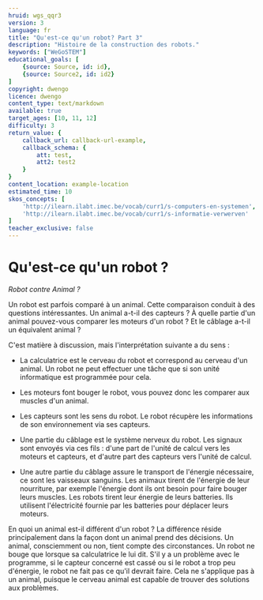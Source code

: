 ```yaml
---
hruid: wgs_qqr3
version: 3
language: fr
title: "Qu'est-ce qu'un robot? Part 3"
description: "Histoire de la construction des robots."
keywords: ["WeGoSTEM"]
educational_goals: [
    {source: Source, id: id}, 
    {source: Source2, id: id2}
]
copyright: dwengo
licence: dwengo
content_type: text/markdown
available: true
target_ages: [10, 11, 12]
difficulty: 3
return_value: {
    callback_url: callback-url-example,
    callback_schema: {
        att: test,
        att2: test2
    }
}
content_location: example-location
estimated_time: 10
skos_concepts: [
    'http://ilearn.ilabt.imec.be/vocab/curr1/s-computers-en-systemen', 
    'http://ilearn.ilabt.imec.be/vocab/curr1/s-informatie-verwerven'
]
teacher_exclusive: false
---
```


# Qu'est-ce qu'un robot ?

*Robot contre Animal ?*

Un robot est parfois comparé à un animal. Cette comparaison conduit à des questions intéressantes. Un animal a-t-il des capteurs ? À quelle partie d'un animal pouvez-vous comparer les moteurs d'un robot ? Et le câblage a-t-il un équivalent animal ?

C'est matière à discussion, mais l'interprétation suivante a du sens :

* La calculatrice est le cerveau du robot et correspond au cerveau d'un animal. Un robot ne peut effectuer une tâche que si son unité informatique est programmée pour cela.

* Les moteurs font bouger le robot, vous pouvez donc les comparer aux muscles d'un animal.
* Les capteurs sont les sens du robot. Le robot récupère les informations de son environnement via ses capteurs.

* Une partie du câblage est le système nerveux du robot. Les signaux sont envoyés via ces fils : d'une part de l'unité de calcul vers les moteurs et capteurs, et d'autre part des capteurs vers l'unité de calcul.

* Une autre partie du câblage assure le transport de l'énergie nécessaire, ce sont les vaisseaux sanguins. Les animaux tirent de l'énergie de leur nourriture, par exemple l'énergie dont ils ont besoin pour faire bouger leurs muscles. Les robots tirent leur énergie de leurs batteries. Ils utilisent l'électricité fournie par les batteries pour déplacer leurs moteurs.

En quoi un animal est-il différent d'un robot ? La différence réside principalement dans la façon dont un animal prend des décisions. Un animal, consciemment ou non, tient compte des circonstances. Un robot ne bouge que lorsque sa calculatrice le lui dit. S'il y a un problème avec le programme, si le capteur concerné est cassé ou si le robot a trop peu d'énergie, le robot ne fait pas ce qu'il devrait faire. Cela ne s'applique pas à un animal, puisque le cerveau animal est capable de trouver des solutions aux problèmes.